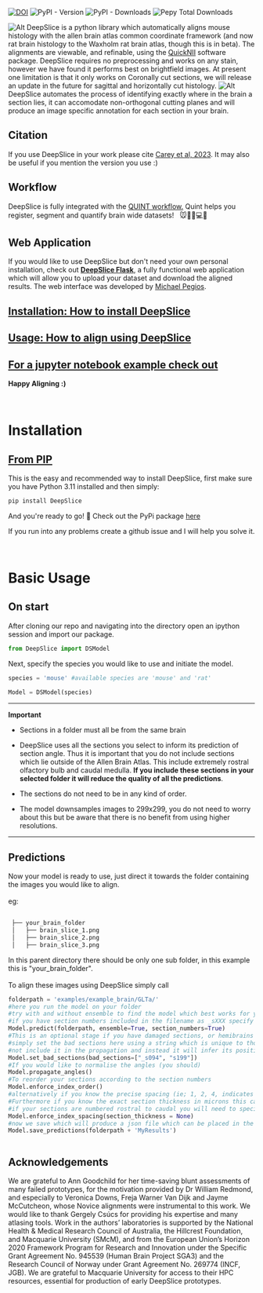 

[![DOI](https://zenodo.org/badge/274122364.svg)](https://zenodo.org/badge/latestdoi/274122364)
![PyPI - Version](https://img.shields.io/pypi/v/DeepSlice)
![PyPI - Downloads](https://img.shields.io/pypi/dm/DeepSlice)
![Pepy Total Downloads](https://img.shields.io/pepy/dt/DeepSlice)


![Alt](docs/images/DeepSlice_github_banner.png "DeepSlice Banner")
DeepSlice is a python library which automatically aligns mouse histology with the allen brain atlas common coordinate framework (and now rat brain histology to the Waxholm rat brain atlas, though this is in beta).
The alignments are viewable, and refinable, using the [QuickNII](https://www.nitrc.org/projects/quicknii "QuickNII") software package.
DeepSlice requires no preprocessing and works on any stain, however we have found it performs best on brightfield images.
At present one limitation is that it only works on Coronally cut sections, we will release an update in the future for sagittal and horizontally cut histology.
![Alt](docs/images/process.PNG) 
DeepSlice automates the process of identifying exactly where in the brain a section lies, it can accomodate non-orthogonal cutting planes and will produce an image specific annotation for each section in your brain.  
## Citation
If you use DeepSlice in your work please cite [Carey et al, 2023](https://www.nature.com/articles/s41467-023-41645-4). It may also be useful if you mention the version you use :)

## Workflow 
DeepSlice is fully integrated with the <a href="https://quint-workflow.readthedocs.io/en/latest/QUINTintro.html" >QUINT workflow.</a>  Quint helps you register, segment and quantify brain wide datasets! &nbsp; 🐭🧠🔬💻🤖

## Web Application
If you would like to use DeepSlice but don't need your own personal installation, check out [**DeepSlice Flask**](https://www.DeepSlice.com.au), a fully functional web application which will allow you to upload your dataset and download the aligned results. The web interface was developed by [Michael Pegios](https://github.com/ThermoDev/).
## [Installation: How to install DeepSlice](#installation)

## [Usage: How to align using DeepSlice](#basic-usage)
## [For a jupyter notebook example check out](examples/example_notebooks/DeepSlice_example.ipynb)

**Happy Aligning :)**


<br>


<a name='Installation'></a> 
<h1> Installation </h1>
<!-- This h2 must be bold  -->

<h2 style="font-weight: bold; text-decoration: underline"> From PIP  </h2>
This is the easy and recommended way to install DeepSlice, first make sure you have Python 3.11 installed and then simply:

```bash
pip install DeepSlice
```
And you're ready to go! 🚀 Check out the PyPi package [here](https://pypi.org/project/DeepSlice/)

If you run into any problems create a github issue and I will help you solve it.

<br>

<a name='BasicUsage'></a>    
# Basic Usage                                                                                                         
## On start                                                                                                                         
After cloning our repo and navigating into the directory open an ipython session and import our package.                 
```python                                                                                                                
from DeepSlice import DSModel     
```                                                                                                                      
Next, specify the species you would like to use and initiate the model.                                                                    
```python                                                                                                                
species = 'mouse' #available species are 'mouse' and 'rat'

Model = DSModel(species)
```                                                                             

---
**Important**

* Sections in a folder must all be from the same brain

* DeepSlice uses all the sections you select to inform its prediction of section angle. Thus it is important that you do not include sections which lie outside of the Allen Brain Atlas. This include extremely rostral olfactory bulb and caudal medulla. **If you include these sections in your selected folder it will reduce the quality of all the predictions**.

* The sections do not need to be in any kind of order. 

* The model downsamples images to 299x299, you do not need to worry about this but be aware that there is no benefit from using higher resolutions.

------

## Predictions

Now your model is ready to use, just direct it towards the folder containing the images you would like to align.            
<br/> eg:                                                                                                                
```bash                                                                                                              
    
 ├── your_brain_folder
 │   ├── brain_slice_1.png 
 │   ├── brain_slice_2.png     
 │   ├── brain_slice_3.png
```                                                                                                                      
In this parent directory there should be only one sub folder, in this example this is "your_brain_folder".               
<br />To align these images using DeepSlice simply call                                                                  
```python                                                                                                                
folderpath = 'examples/example_brain/GLTa/'
#here you run the model on your folder
#try with and without ensemble to find the model which best works for you
#if you have section numbers included in the filename as _sXXX specify this :)
Model.predict(folderpath, ensemble=True, section_numbers=True)    
#This is an optional stage if you have damaged sections, or hemibrains they may negatively effect the propagation for the entire dataset
#simply set the bad sections here using a string which is unique to those each section you would like to label as bad. DeepSlice will
#not include it in the propagation and instead it will infer its position based on neighbouring sections.
Model.set_bad_sections(bad_sections=["_s094", "s199"])
#If you would like to normalise the angles (you should)
Model.propagate_angles()                     
#To reorder your sections according to the section numbers 
Model.enforce_index_order()    
#alternatively if you know the precise spacing (ie; 1, 2, 4, indicates that section 3 has been left out of the series) Then you can use      
#Furthermore if you know the exact section thickness in microns this can be included instead of None
#if your sections are numbered rostral to caudal you will need to specify a negative section_thickness      
Model.enforce_index_spacing(section_thickness = None)
#now we save which will produce a json file which can be placed in the same directory as your images and then opened with QuickNII. 
Model.save_predictions(folderpath + 'MyResults')                                                                                                             



```
## Acknowledgements
We are grateful to Ann Goodchild for her time-saving blunt assessments of many failed prototypes, for the motivation provided by Dr William Redmond, and especially to Veronica Downs, Freja Warner Van Dijk and Jayme McCutcheon, whose Novice alignments were instrumental to this work. We would like to thank Gergely Csúcs for providing his expertise and many atlasing tools. Work in the authors’ laboratories is supported by the National Health & Medical Research Council of Australia, the Hillcrest Foundation, and Macquarie University (SMcM), and from the European Union’s Horizon 2020 Framework Program for Research and Innovation under the Specific Grant Agreement No. 945539 (Human Brain Project SGA3) and the Research Council of Norway under Grant Agreement No. 269774 (INCF, JGB). We are grateful to Macquarie University for access to their HPC resources, essential for production of early DeepSlice prototypes.



